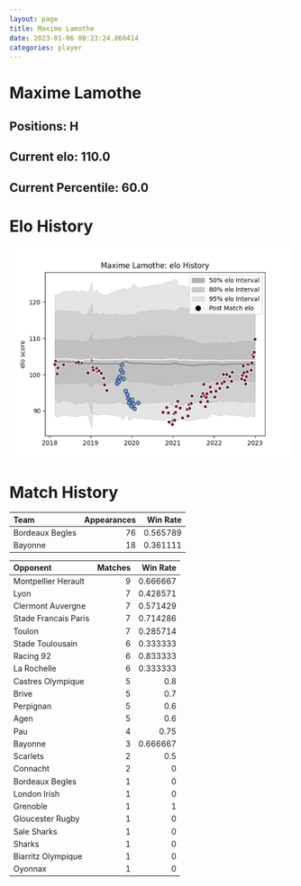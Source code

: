 ```yaml
---  
layout: page  
title: Maxime Lamothe  
date: 2023-01-06 00:23:24.860414  
categories: player  
---
```

# Maxime Lamothe

## Positions: H

## Current elo: 110.0

## Current Percentile: 60.0

# Elo History


![elo history](history_MaximeLamothe.png)
# Match History


| Team            |   Appearances |   Win Rate |
|:----------------|--------------:|-----------:|
| Bordeaux Begles |            76 |   0.565789 |
| Bayonne         |            18 |   0.361111 |

| Opponent             |   Matches |   Win Rate |
|:---------------------|----------:|-----------:|
| Montpellier Herault  |         9 |   0.666667 |
| Lyon                 |         7 |   0.428571 |
| Clermont Auvergne    |         7 |   0.571429 |
| Stade Francais Paris |         7 |   0.714286 |
| Toulon               |         7 |   0.285714 |
| Stade Toulousain     |         6 |   0.333333 |
| Racing 92            |         6 |   0.833333 |
| La Rochelle          |         6 |   0.333333 |
| Castres Olympique    |         5 |   0.8      |
| Brive                |         5 |   0.7      |
| Perpignan            |         5 |   0.6      |
| Agen                 |         5 |   0.6      |
| Pau                  |         4 |   0.75     |
| Bayonne              |         3 |   0.666667 |
| Scarlets             |         2 |   0.5      |
| Connacht             |         2 |   0        |
| Bordeaux Begles      |         1 |   0        |
| London Irish         |         1 |   0        |
| Grenoble             |         1 |   1        |
| Gloucester Rugby     |         1 |   0        |
| Sale Sharks          |         1 |   0        |
| Sharks               |         1 |   0        |
| Biarritz Olympique   |         1 |   0        |
| Oyonnax              |         1 |   0        |